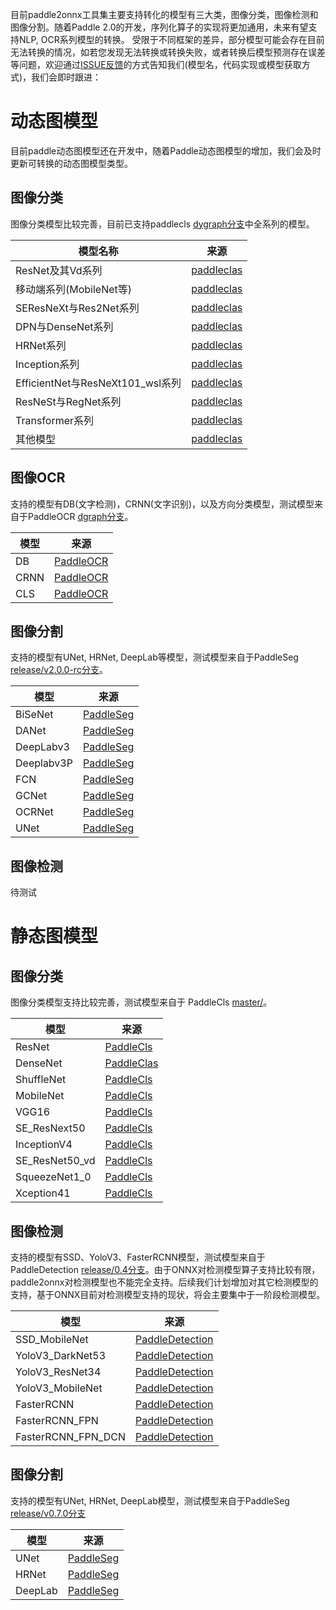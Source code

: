 目前paddle2onnx工具集主要支持转化的模型有三大类，图像分类，图像检测和图像分割。随着Paddle 2.0的开发，序列化算子的实现将更加通用，未来有望支持NLP, OCR系列模型的转换。
受限于不同框架的差异，部分模型可能会存在目前无法转换的情况，如若您发现无法转换或转换失败，或者转换后模型预测存在误差等问题，欢迎通过[ISSUE反馈](https://github.com/PaddlePaddle/paddle-onnx/issues/new)的方式告知我们(模型名，代码实现或模型获取方式)，我们会即时跟进：

# 动态图模型
目前paddle动态图模型还在开发中，随着Paddle动态图模型的增加，我们会及时更新可转换的动态图模型类型。

## 图像分类

图像分类模型比较完善，目前已支持paddlecls [dygraph分支](https://github.com/paddlepaddle/paddleclas/tree/dygraph)中全系列的模型。

|模型名称 | 来源 |  
|---|---|
| ResNet及其Vd系列 | [paddleclas](https://github.com/paddlepaddle/paddleclas/blob/dygraph/readme_cn.md#resnet%e5%8f%8a%e5%85%b6vd%e7%b3%bb%e5%88%97)|
| 移动端系列(MobileNet等)| [paddleclas](https://github.com/paddlepaddle/paddleclas/blob/dygraph/readme_cn.md#%e7%a7%bb%e5%8a%a8%e7%ab%af%e7%b3%bb%e5%88%97)|
| SEResNeXt与Res2Net系列 | [paddleclas](https://github.com/paddlepaddle/paddleclas/blob/dygraph/readme_cn.md#seresnext%e4%b8%8eres2net%e7%b3%bb%e5%88%97)|
| DPN与DenseNet系列 |[paddleclas](https://github.com/paddlepaddle/paddleclas/blob/dygraph/readme_cn.md#dpn%e4%b8%8edensenet%e7%b3%bb%e5%88%97)|
| HRNet系列|[paddleclas](https://github.com/paddlepaddle/paddleclas/blob/dygraph/readme_cn.md#hrnet%e7%b3%bb%e5%88%97)|
| Inception系列 |[paddleclas](https://github.com/PaddlePaddle/PaddleClas/blob/dygraph/README_cn.md#inception%E7%B3%BB%E5%88%97)|
| EfficientNet与ResNeXt101_wsl系列 |[paddleclas](https://github.com/paddlepaddle/paddleclas/blob/dygraph/readme_cn.md#efficientnet%e4%b8%8eresnext101_wsl%e7%b3%bb%e5%88%97)|
| ResNeSt与RegNet系列|[paddleclas](https://github.com/paddlepaddle/paddleclas/blob/dygraph/readme_cn.md#resnest%e4%b8%8eregnet%e7%b3%bb%e5%88%97)|
| Transformer系列 |[paddleclas](https://github.com/paddlepaddle/paddleclas/blob/dygraph/readme_cn.md#transformer%e7%b3%bb%e5%88%97)|
| 其他模型 |[paddleclas](https://github.com/paddlepaddle/paddleclas/blob/dygraph/readme_cn.md#%e5%85%b6%e4%bb%96%e6%a8%a1%e5%9e%8b)|

## 图像OCR
支持的模型有DB(文字检测)，CRNN(文字识别)，以及方向分类模型，测试模型来自于PaddleOCR [dgraph分支](https://github.com/PaddlePaddle/PaddleOCR//tree/dygraph)。

| 模型 | 来源 |
|-------|--------|
|DB|[PaddleOCR](https://github.com/PaddlePaddle/PaddleOCR/blob/dygraph/doc/doc_ch/algorithm_overview.md#1%E6%96%87%E6%9C%AC%E6%A3%80%E6%B5%8B%E7%AE%97%E6%B3%95) |
|CRNN|[PaddleOCR](https://github.com/PaddlePaddle/PaddleOCR/blob/dygraph/doc/doc_ch/algorithm_overview.md#2%E6%96%87%E6%9C%AC%E8%AF%86%E5%88%AB%E7%AE%97%E6%B3%95) |
|CLS|[PaddleOCR](https://github.com/PaddlePaddle/PaddleOCR/blob/dygraph/doc/doc_ch/models_list.md#%E4%B8%89%E6%96%87%E6%9C%AC%E6%96%B9%E5%90%91%E5%88%86%E7%B1%BB%E6%A8%A1%E5%9E%8B) |

## 图像分割
支持的模型有UNet, HRNet, DeepLab等模型，测试模型来自于PaddleSeg [release/v2.0.0-rc分支](https://github.com/PaddlePaddle/PaddleSeg/tree/release/v2.0.0-rc)。

| 模型 | 来源 |
|-------|--------|
|BiSeNet|[PaddleSeg](https://github.com/PaddlePaddle/PaddleSeg/tree/release/v2.0.0-rc/configs/bisenet) |
|DANet|[PaddleSeg](https://github.com/PaddlePaddle/PaddleSeg/blob/release/v2.0.0-rc/configs/danet) |
|DeepLabv3|[PaddleSeg](https://github.com/PaddlePaddle/PaddleSeg/blob/release/v2.0.0-rc/configs/deeplabv3) |
|Deeplabv3P |[PaddleSeg](https://github.com/PaddlePaddle/PaddleSeg/blob/release/v2.0.0-rc/configs/deeplabv3p) |
|FCN|[PaddleSeg](https://github.com/PaddlePaddle/PaddleSeg/blob/release/v2.0.0-rc/configs/fcn) |
|GCNet|[PaddleSeg](https://github.com/PaddlePaddle/PaddleSeg/blob/release/v2.0.0-rc/configs/gcnet) |
|OCRNet|[PaddleSeg](https://github.com/PaddlePaddle/PaddleSeg/blob/release/v2.0.0-rc/configs/ocrnet) |
|UNet|[PaddleSeg](https://github.com/PaddlePaddle/PaddleSeg/blob/release/v2.0.0-rc/configs/unet) |

## 图像检测
待测试


# 静态图模型
## 图像分类
图像分类模型支持比较完善，测试模型来自于 PaddleCls [master/](https://github.com/PaddlePaddle/PaddleClas/tree/master)。

| 模型 | 来源 |
|-------|--------|
| ResNet | [PaddleCls](https://github.com/PaddlePaddle/PaddleClas/blob/master/ppcls/modeling/architectures/resnet.py) |
| DenseNet | [PaddleClas](https://github.com/PaddlePaddle/PaddleClas/blob/master/ppcls/modeling/architectures/densenet.py) |
| ShuffleNet | [PaddleCls](https://github.com/PaddlePaddle/PaddleClas/blob/master/ppcls/modeling/architectures/shufflenet_v2.py) |
| MobileNet| [PaddleCls](https://github.com/PaddlePaddle/PaddleClas/blob/master/ppcls/modeling/architectures/mobilenet_v3.py) |
| VGG16| [PaddleCls](https://github.com/PaddlePaddle/PaddleClas/blob/master/ppcls/modeling/architectures/vgg.py) |
| SE_ResNext50| [PaddleCls](https://github.com/PaddlePaddle/PaddleClas/blob/master/ppcls/modeling/architectures/se_resnext.py) |
| InceptionV4| [PaddleCls](https://github.com/PaddlePaddle/PaddleClas/blob/master/ppcls/modeling/architectures/inception_v4.py) |
| SE_ResNet50_vd| [PaddleCls](https://github.com/PaddlePaddle/PaddleClas/blob/master/ppcls/modeling/architectures/se_resnext_vd.py) |
| SqueezeNet1_0| [PaddleCls](https://github.com/PaddlePaddle/PaddleClas/blob/master/ppcls/modeling/architectures/squeezenet.py) |
| Xception41| [PaddleCls](https://github.com/PaddlePaddle/PaddleClas/blob/master/ppcls/modeling/architectures/xception.py) |

## 图像检测
支持的模型有SSD、YoloV3、FasterRCNN模型，测试模型来自于PaddleDetection [release/0.4分支](https://github.com/PaddlePaddle/Paddledetection/tree/release/0.4)。由于ONNX对检测模型算子支持比较有限，paddle2onnx对检测模型也不能完全支持。后续我们计划增加对其它检测模型的支持，基于ONNX目前对检测模型支持的现状，将会主要集中于一阶段检测模型。

| 模型 | 来源 |
|-------|--------|
|SSD_MobileNet|[PaddleDetection](https://github.com/PaddlePaddle/PaddleDetection/blob/release/0.4/docs/MODEL_ZOO_cn.md#ssd) |
|YoloV3_DarkNet53|[PaddleDetection](https://github.com/PaddlePaddle/PaddleDetection/blob/release/0.4/docs/MODEL_ZOO_cn.md#yolo-v3-%E5%9F%BA%E4%BA%8Epasacl-voc%E6%95%B0%E6%8D%AE%E9%9B%86) |
|YoloV3_ResNet34|[PaddleDetection](https://github.com/PaddlePaddle/PaddleDetection/blob/release/0.4/docs/MODEL_ZOO_cn.md#yolo-v3-%E5%9F%BA%E4%BA%8Epasacl-voc%E6%95%B0%E6%8D%AE%E9%9B%86) |
|YoloV3_MobileNet|[PaddleDetection](https://github.com/PaddlePaddle/PaddleDetection/blob/release/0.4/docs/MODEL_ZOO_cn.md#yolo-v3-%E5%9F%BA%E4%BA%8Epasacl-voc%E6%95%B0%E6%8D%AE%E9%9B%86) |
|FasterRCNN|[PaddleDetection](https://github.com/PaddlePaddle/PaddleDetection/blob/release/0.4/docs/MODEL_ZOO_cn.md#faster--mask-r-cnn) |
|FasterRCNN_FPN|[PaddleDetection](https://github.com/PaddlePaddle/PaddleDetection/blob/release/0.4/docs/MODEL_ZOO_cn.md#faster--mask-r-cnn) |
|FasterRCNN_FPN_DCN|[PaddleDetection](https://github.com/PaddlePaddle/PaddleDetection/blob/release/0.4/docs/MODEL_ZOO_cn.md#deformable-%E5%8D%B7%E7%A7%AF%E7%BD%91%E7%BB%9Cv2) |

## 图像分割
支持的模型有UNet, HRNet, DeepLab模型，测试模型来自于PaddleSeg [release/v0.7.0分支](https://github.com/PaddlePaddle/PaddleSeg/tree/release/v0.7.0)

| 模型 | 来源 |
|-------|--------|
|UNet|[PaddleSeg](https://github.com/PaddlePaddle/PaddleSeg/blob/release/v0.7.0/tutorial/finetune_unet.md) |
|HRNet|[PaddleSeg](https://github.com/PaddlePaddle/PaddleSeg/blob/release/v0.7.0/tutorial/finetune_hrnet.md) |
|DeepLab|[PaddleSeg](https://github.com/PaddlePaddle/PaddleSeg/blob/release/v0.7.0/tutorial/finetune_deeplabv3plus.md) |
